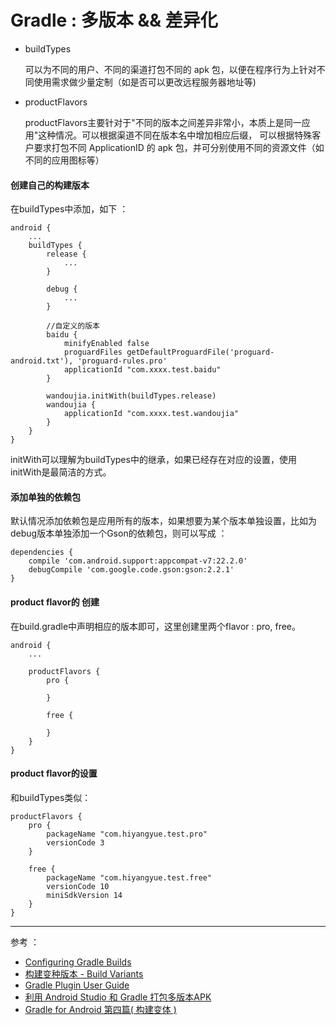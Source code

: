 # Gradle : 多版本 && 差异化

- buildTypes 
    
    可以为不同的用户、不同的渠道打包不同的 apk 包，以便在程序行为上针对不同使用需求做少量定制（如是否可以更改远程服务器地址等)
   
- productFlavors

    productFlavors主要针对于"不同的版本之间差异非常小，本质上是同一应用"这种情况。可以根据渠道不同在版本名中增加相应后缀， 可以根据特殊客户要求打包不同 ApplicationID 的 apk 包，并可分别使用不同的资源文件（如不同的应用图标等）

#### 创建自己的构建版本
在buildTypes中添加，如下 ： 

    android {
        ...
        buildTypes {
            release {
                ...
            }
            
            debug {
                ...
            }
            
            //自定义的版本
            baidu {
                minifyEnabled false
                proguardFiles getDefaultProguardFile('proguard-android.txt'), 'proguard-rules.pro'
                applicationId "com.xxxx.test.baidu"
            }
            
            wandoujia.initWith(buildTypes.release)
            wandoujia {
                applicationId "com.xxxx.test.wandoujia"
            }
        }
    }
    
 initWith可以理解为buildTypes中的继承，如果已经存在对应的设置，使用initWith是最简洁的方式。
 
 #### 添加单独的依赖包
 默认情况添加依赖包是应用所有的版本，如果想要为某个版本单独设置，比如为debug版本单独添加一个Gson的依赖包，则可以写成 ：
 
    dependencies {
        compile 'com.android.support:appcompat-v7:22.2.0'
        debugCompile 'com.google.code.gson:gson:2.2.1'
    }
    

#### product flavor的 创建
在build.gradle中声明相应的版本即可，这里创建里两个flavor : pro, free。

    android {
        ...
        
        productFlavors {
            pro {
                
            }
            
            free {
                
            }
        }
    }

#### product flavor的设置
和buildTypes类似： 

    productFlavors {
        pro {
            packageName "com.hiyangyue.test.pro"
            versionCode 3
        }
        
        free {
            packageName "com.hiyangyue.test.free"
            versionCode 10
            miniSdkVersion 14
        }
    }

---
参考 ：
 - [Configuring Gradle Builds](http://developer.android.com/tools/building/configuring-gradle.html)
 - [构建变种版本 - Build Variants](http://wiki.jikexueyuan.com/project/android-gradle-guide/build-variants.html)
 - [Gradle Plugin User Guide](http://tools.android.com/tech-docs/new-build-system/user-guide)
 - [利用 Android Studio 和 Gradle 打包多版本APK](http://chobitly.github.io/2016/02/05/Android-Gradle-Build/)
 - [Gradle for Android 第四篇( 构建变体 )](https://segmentfault.com/a/1190000004241503#articleHeader2)